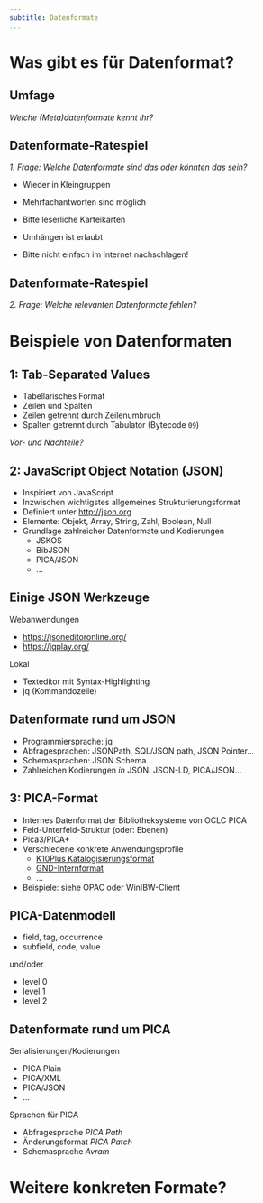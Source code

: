 ```yaml
---
subtitle: Datenformate
...
```


# Was gibt es für Datenformat?

## Umfage

*Welche (Meta)datenformate kennt ihr?*

## Datenformate-Ratespiel

*1. Frage: Welche Datenformate sind das oder könnten das sein?*

- Wieder in Kleingruppen

- Mehrfachantworten sind möglich

- Bitte leserliche Karteikarten

- Umhängen ist erlaubt

- Bitte nicht einfach im Internet nachschlagen!

## Datenformate-Ratespiel

*2. Frage: Welche relevanten Datenformate fehlen?*

# Beispiele von Datenformaten

## 1: Tab-Separated Values

- Tabellarisches Format
- Zeilen und Spalten
- Zeilen getrennt durch Zeilenumbruch
- Spalten getrennt durch Tabulator (Bytecode `09`)

*Vor- und Nachteile?*

## 2: JavaScript Object Notation (JSON)

- Inspiriert von JavaScript
- Inzwischen wichtigstes allgemeines Strukturierungsformat
- Definiert unter <http://json.org>
- Elemente: Objekt, Array, String, Zahl, Boolean, Null
- Grundlage zahlreicher Datenformate und Kodierungen
    - JSKOS
    - BibJSON
    - PICA/JSON
    - ...

## Einige JSON Werkzeuge

Webanwendungen

- <https://jsoneditoronline.org/>
- <https://jqplay.org/>

Lokal

- Texteditor mit Syntax-Highlighting
- jq (Kommandozeile)

## Datenformate rund um JSON

- Programmiersprache: jq
- Abfragesprachen: JSONPath, SQL/JSON path, JSON Pointer...
- Schemasprachen: JSON Schema...
- Zahlreichen Kodierungen *in* JSON: JSON-LD, PICA/JSON... 

## 3: PICA-Format

- Internes Datenformat der Bibliotheksysteme von OCLC PICA
- Feld-Unterfeld-Struktur (oder: Ebenen)
- Pica3/PICA+
- Verschiedene konkrete Anwendungsprofile
    - [K10Plus Katalogisierungsformat](http://format.gbv.de/pica/k10plus)
    - [GND-Internformat](http://format.gbv.de/pica/gnd)
    - ...
- Beispiele: siehe OPAC oder WinIBW-Client

<!-- TODO: Ansicht mit verstecktem Link und PP%7F -->

## PICA-Datenmodell

- field, tag, occurrence
- subfield, code, value

und/oder

- level 0
- level 1
- level 2

<!-- TODO: Avram hier einführen? -->

## Datenformate rund um PICA

Serialisierungen/Kodierungen

- PICA Plain
- PICA/XML
- PICA/JSON
- ...

Sprachen für PICA

- Abfragesprache _PICA Path_
- Änderungsformat _PICA Patch_
- Schemasprache _Avram_

# Weitere konkreten Formate?


